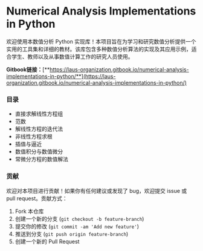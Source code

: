 # Numerical Analysis Implementations in Python 

欢迎使用本数值分析 Python 实现库！本项目旨在为学习和研究数值分析提供一个实用的工具集和详细的教材。该库包含多种数值分析算法的实现及其应用示例，适合学生、教师以及从事数值计算工作的研究人员使用。

**Gitbook链接：**[**https://laus-organization.gitbook.io/numerical-analysis-implementations-in-python/**](https://laus-organization.gitbook.io/numerical-analysis-implementations-in-python/)

### 目录

* 直接求解线性方程组
* 范数
* 解线性方程的迭代法
* 非线性方程求根
* 插值与逼近
* 数值积分与数值微分
* 常微分方程的数值解法

### 贡献

欢迎对本项目进行贡献！如果你有任何建议或发现了 bug，欢迎提交 issue 或 pull request。贡献方式：

1. Fork 本仓库
2. 创建一个新的分支 (`git checkout -b feature-branch`)
3. 提交你的修改 (`git commit -am 'Add new feature'`)
4. 推送到分支 (`git push origin feature-branch`)
5. 创建一个新的 Pull Request

